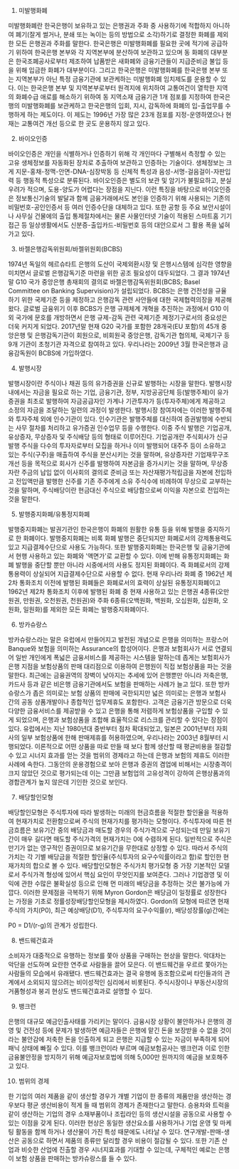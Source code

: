 1. 미발행화폐

미발행화폐란 한국은행이 보유하고 있는 은행권과 주화 중 사용하기에 적합하지 아니하여 폐기(잘게 썰거나, 분쇄 또는 녹이는 등의 방법으로 소각)하기로 결정한 화폐를 제외한 모든 은행권과 주화를 말한다. 한국은행은 미발행화폐를 필요한 곳에 적기에 공급하기 위하여 한국은행 본부와 각 지역본부에 분산하여 보관하고 있으며 동 화폐의 대부분은 한국조폐공사로부터 제조하여 납품받은 새화폐와 금융기관들이 지급준비금 불입 등을 위해 입금한 화폐가 대부분이다. 그리고 한국은행은 미발행화폐를 한국은행 본부 또는 지역본부가 아닌 특정 금융기관에 보관케하는 미발행화폐 임치제도를 운용할 수 있다. 이는 한국은행 본부 및 지역본부로부터 원격지에 위치하여 교통여건이 열학한 지역의 화폐수급 애로를 해소하기 위하여 동 지역소재 금융기관 1개 점포를 지정하여 한국은행의 미발행화폐를 보관케하고 한국은행의 입회, 지시, 감독하에 화폐의 입-출업무를 수행하게 하는 제도이다. 이 제도는 1996년 가장 많은 23개 점포를 지정-운영하였으나 현재는 교통여건 개선 등으로 한 곳도 운용하지 않고 있다.

2. 바이오인증

바이오인증은 개인을 식별하거나 인증하기 위해 각 개인마다 구별해서 측정할 수 있는 고유 생체정보를 자동화된 장치로 추출하여 보관하고 인증하는 기술이다. 생체정보는 크게 지문-홍채-정맥-안면-DNA-심장박동 등 신체적 특성과 음성-서명-걸음걸이-자판입력 등 행동적 특성으로 분류된다. 바이오인증은 별도의 보관 및 암기가 불필요하고, 분실우려가 적으며, 도용-양도가 어렵다는 장점을 지닌다. 이런 특징을 바탕으로 바이오인증은 정보통신기술의 발달과 함께 금융거래에서도 본인을 인증하기 위해 사용되는 기존의 비밀번호-공인인증서 등 여러 인증수단을 대체하고 있다. 또한 공항 등 주요 보안시설이나 사무실 건물에의 출입 통제절차에서는 물론 사물인터넷 기술이 적용된 스마트홈 기기 접근 등 일상생활에서도 신분증-출입카드-비밀번호 등의 대안으로서 그 활용 폭을 넓혀가고 있다.

3. 바젤은행감독위원회/바젤위원회(BCBS)

1974년 독일의 헤르슈타트 은행의 도산이 국제외환시장 및 은행시스템에 심각한 영향을 미치면서 글로벌 은행감독기준 마련을 위한 공조 필요성이 대두되었다. 그 결과 1974년말 G10 국가 중앙은행 총재회의 결의로 바젤은행감독위원회(BCBS; Basel Committee on Banking Supervision)가 설립되었다. BCBS는 은행 건전성을 규율하기 위한 국제기준 등을 제정하고 은행감독 관련 사안들에 대한 국제협력의장을 제공해 왔다. 글로벌 금융위기 이후 BCBS가 은행 규제체계 개혁을 추진하는 과정에서 G10 이외 국가에 문호를 개방하면서 은행 규제-감독 관련 국제기준 제정기구로서의 중요성은 더욱 커지게 되었다. 2017년말 현재 G20 국가를 포함한 28개국(EU 포함)의 45개 중앙은행 및 은행감독기관이 회원으로, 비회원국 중앙은행, 감독기관 협의체, 국제기구 등 9개 기관이 초청기관 자격으로 참여하고 있다. 우리나라는 2009년 3월 한국은행과 금융감독원이 BCBS에 가입하였다.

4. 발행시장

발행시장이란 주식이나 채권 등의 유가증권을 신규로 발행하는 시장을 말한다. 발행시장 내에서는 자금을 필요로 하는 기업, 금융기관, 정부, 지방공공단체 등(발행주체)이 유가증권을 최초로 발행하여 자금공급자인 가계나 기관투자가 등(투자주체)에게 제공하고 소정의 자금을 조달하는 일련의 과정이 발생한다. 발행시장 참여자에는 이러한 발행주체와 투자주체 외에 인수기관이 있다. 인수기관은 발행주체를 대신하여 증권발행에 수반되는 사무 절차를 처리하고 유가증권 인수업무 등을 수행한다. 이중 주식 발행은 기업공개, 유상증자, 무상증자 및 주식배당 등의 형태로 이루어진다. 기업공개란 주식회사가 신규발행 주식을 다수의 투자자로부터 모집을 하거나 이미 발행되어 대주주 등이 소유하고 있는 주식(구주)을 매출하여 주식을 분산시키는 것을 말하며, 유상증자란 기업재무구조 개선 등을 목적으로 회사가 신주를 발행하여 자본금을 증가시키는 것을 말하며, 무상증자란 주금의 납입 없이 이사회의 결의로 준비금 또는 자산재평가적립금을 자본에 전입하고 전입액만큼 발행한 신주를 기존 주주에게 소유 주식수에 비례하여 무상으로 교부하는 것을 말하며, 주식배당이란 현금대신 주식으로 배당함으로써 이익을 자본으로 전입하는 것을 말한다.

5. 발행중지화폐/유통정지화폐

발행중지화폐는 발권기관인 한국은행이 화폐의 원활한 유통 등을 위해 발행을 중지하기로 한 화폐이다. 발행중지화폐는 비록 화폐 발행은 중단되지만 화폐로서의 강제통용력도 있고 지급결제수단으로 사용도 가능하다. 또한 발행중지화폐는 한국은행 및 금융기관에서 현행 사용하고 있는 화폐와 '액면가'로 교환할 수 있다. 이에 반해 유통정지화폐는 화폐 발행을 중단할 뿐만 아니라 시중에서의 사용도 정지된 화폐이다. 즉 화폐로서의 강제통용력이 상실되어 지급결제수단으로 사용할 수 없다. 현재 우리나라 화폐 중 1962년 제2차 통화조치 이전에 발행된 화폐들은 화폐로서의 효력이 상실된 유통정지화폐이고 1962년 제2차 통화조치 이후에 발행된 화폐 중 현재 사용하고 있는 은행권 4종류(오만원권, 만원권, 오천원권, 천원권)와 주화 6종류(오백원화, 백원화, 오십원화, 십원화, 오원화, 일원화)를 제외한 모든 화폐는 발행중지화폐이다.

6. 방카슈랑스

방카슈랑스라는 말은 유럽에서 만들어지고 발전된 개념으로 은행을 의미하는 프랑스어 Banque와 보험을 의미하는 Assurance의 합성어이다. 은행과 보험회사가 서로 연결되어 일반 개인에게 폭넓은 금융서비스를 제공하는 시스템을 말하는데 좁게는 보험회사가 은행 지점을 보험상품의 판매 대리점으로 이용하여 은행원이 직접 보험상품을 파는 것을 말한다. 최근에는 금융권역의 장벽이 낮아지는 추세에 있어 은행뿐만 아니라 저축은행, 카드사 등과 같은 비은행 금융기관에서도 보험을 판매하는 사례가 늘고 있다. 또한 방카슈랑스가 좁은 의미로는 보험 상품의 판매에 국한되지만 넓은 의미로는 은행과 보험사 간의 공동 상품개발이나 종합적인 업무제휴도 포함한다. 고객은 금융기관 방문으로 더욱 다양한 금융서비스를 제공받을 수 있고 은행을 통해 저렴하게 보험상품을 구입할 수 있게 되었으며, 은행과 보험상품을 조합해 효율적으로 리스크를 관리할 수 있다는 장점이 있다. 유럽에서는 지난 1980년대 중반부터 점차 확대되었고, 일본은 2001년부터 자회사의 일부 보험상품에 한해 판매제휴를 허용하였으며, 우리나라는 2003년 8월부터 시행되었다. 이론적으로 어떤 상품을 따로 만들 때 보다 함께 생산할 때 평균비용을 절감할 수 있고 시너지 효과를 얻는 것을 범위의 경제라고 하는데 은행과 보험의 제휴도 이러한 사례에 속한다. 그동안의 운용경험으로 보아 은행과 증권의 겸업에 비해서는 시장충격이 크지 않았던 것으로 평가되는데 이는 그만큼 보험업의 고유성격이 강하여 은행상품과의 경합관계가 높지 않은데 기인한 것으로 보인다.

7. 배당할인모형

배당할인모형은 주식투자에 따라 발생하는 미래의 현금흐름을 적절한 할인율을 적용하여 현재가치로 전환함으로써 주식의 현재가치를 평가하는 모형이다. 주식투자에 따른 현금흐름은 보유기간 중의 배당금과 매도할 경우의 주식가격으로 구성되는데 만일 보유기간이 매우 길다면 매도할 주식가격의 현재가치는 0에 수렴하게 된다. 일반적으로 주식은 만기가 없는 영구적인 증권이므로 보유기간을 무한대로 상정할 수 있다. 따라서 주식의 가치는 각 기별 배당금을 적절한 할인율(주식투자의 요구수익률이라고 함)로 할인한 현재가치의 합으로 볼 수 있다. 배당할인모형은 주식가치 평가모형 중 가장 기본적인 모델로서 주식가격 형성에 있어서 핵심 요인이 무엇인지를 보여준다. 그러나 기업경영 및 이익에 관한 수많은 불확실성 등으로 인해 먼 미래의 배당금을 추정하는 것은 불가능에 가깝다. 이러한 문제점을 극복하기 위해 Myron Gordon은 배당금이 일정률로 성장한다는 가정을 기초로 정률성장배당할인모형을 제시하였다. Gordon의 모형에 따르면 현재 주식의 가치(P0), 최근 예상배당(D1), 주식투자의 요구수익률(r), 배당성장률(g)간에는 

P0 = D1/(r-g)의 관계가 성립한다.

8. 밴드웨건효과

소비자가 대중적으로 유행하는 정보를 쫓아 상품을 구매하는 현상을 말한다. 악대차는 악단을 선도하며 요란한 연주로 사람들을 끌어 모은다. 이 밴드웨건을 우르르 쫓아가는 사람들의 모습에서 유래됐다. 밴드웨건효과는 결국 유행에 동조함으로써 타인들과의 관계에서 소외되지 않으려는 비이성적인 심리에서 비롯된다. 주식시장이나 부동산시장의 거품형성과 붕괴 현상도 밴드웨건효과로 설명할 수 있다. 

9. 뱅크런

은행의 대규모 예금인출사태를 가리키는 말이다. 금융시장 상황이 불안하거나 은행의 경영 및 건전성 등에 문제가 발생하면 예금자들은 은행에 맡긴 돈을 보장받을 수 없을 것이라는 불안감에 저축한 돈을 인출하게 되고 은행은 지급할 수 있는 자금이 부족하게 되어 패닉 상태에 빠질 수 있다. 이를 뱅크런이라 부르며 예금보험공사는 뱅크런과 이로 인한 금융불안정을 방지하기 위해 예금자보호법에 의해 5,000만 원까지의 예금을 보호해주고 있다.

10. 범위의 경제

한 기업의 여러 제품을 같이 생산할 경우가 개별 기업이 한 종류의 제품만을 생산하는 경우보다 평균 생산비용이 적게 들 때 범위의 경제가 존재한다고 말한다. 승용차와 트럭을 같이 생산하는 기업의 경우 소재부품이나 조립라인 등의 생산시설을 공동으로 사용할 수 있는 이점을 갖게 된다. 이러한 현상은 동일한 생산요소를 사용하거나 기업 운영 및 마케팅 활동을 함께 하거나 생산물이 가진 특성 때문에도 나타날 수 있다. 연구개발-판매-생산은 공동으로 하면서 제품의 종류만 달리할 경우 비용이 절감될 수 있다. 또한 기존 산업과 비슷한 산업에 진출할 경우 시너지효과를 기대할 수 있는데, 구체적인 예로는 은행이 보험 상품을 판매하는 방카슈랑스를 들 수 있다.

